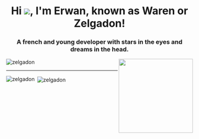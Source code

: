 <h1 align="center">Hi <img src="https://github.com/TheDudeThatCode/TheDudeThatCode/blob/master/Assets/Hi.gif">, I'm Erwan, known as Waren or Zelgadon!</h1>
<h3 align="center">A french and young developer with stars in the eyes and dreams in the head.</h3>
<img align="right" src='https://user-images.githubusercontent.com/5713670/87202985-820dcb80-c2b6-11ea-9f56-7ec461c497c3.gif' width='200'>

<p align="left"> <img src="https://komarev.com/ghpvc/?username=zelgadon&label=Profile%20views&color=0e75b6&style=flat" alt="zelgadon" /> </p>

---

<p><img align="left" src="https://github-readme-stats.vercel.app/api/top-langs?username=zelgadon&show_icons=true&locale=en&layout=compact" alt="zelgadon" /></p>

<p>&nbsp;<img align="center" src="https://github-readme-stats.vercel.app/api?username=zelgadon&show_icons=true&locale=en" alt="zelgadon" /></p>

